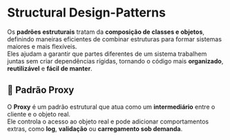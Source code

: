 # Structural Design-Patterns

Os **padrões estruturais** tratam da **composição de classes e objetos**, definindo maneiras eficientes de combinar estruturas para formar sistemas maiores e mais flexíveis.  
Eles ajudam a garantir que partes diferentes de um sistema trabalhem juntas sem criar dependências rígidas, tornando o código mais **organizado**, **reutilizável** e **fácil de manter**.

## 🧩 Padrão Proxy

O **Proxy** é um padrão estrutural que atua como um **intermediário** entre o cliente e o objeto real.  
Ele controla o acesso ao objeto real e pode adicionar comportamentos extras, como **log**, **validação** ou **carregamento sob demanda**.

